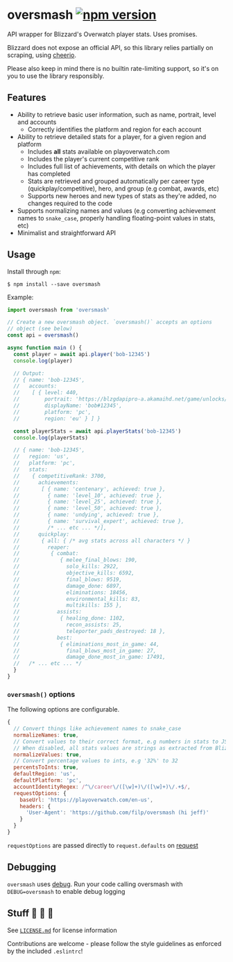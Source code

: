 # oversmash [![npm version](https://badge.fury.io/js/oversmash.svg)](https://badge.fury.io/js/oversmash)

API wrapper for Blizzard's Overwatch player stats. Uses promises.

Blizzard does not expose an official API, so this library relies partially on scraping, using [cheerio](https://github.com/cheeriojs/cheerio).  

Please also keep in mind there is no builtin rate-limiting support, so it's on you to use the library responsibly.

## Features

- Ability to retrieve basic user information, such as name, portrait, level and accounts
  - Correctly identifies the platform and region for each account
- Ability to retrieve detailed stats for a player, for a given region and platform
  - Includes **all** stats available on playoverwatch.com
  - Includes the player's current competitive rank
  - Includes full list of achievements, with details on which the player has completed
  - Stats are retrieved and grouped automatically per career type (quickplay/competitive), hero, and group (e.g combat, awards, etc)
  - Supports new heroes and new types of stats as they're added, no changes required to the code
- Supports normalizing names and values (e.g converting achievement names to `snake_case`, properly handling floating-point values in stats, etc)
- Minimalist and straightforward API

## Usage

Install through `npm`:

```shell
$ npm install --save oversmash
```

Example:

```js
import oversmash from 'oversmash'

// Create a new oversmash object. `oversmash()` accepts an options
// object (see below)
const api = oversmash()

async function main () {
  const player = await api.player('bob-12345')
  console.log(player)

  // Output:
  // { name: 'bob-12345',
  //   accounts:
  //    [ { level: 440,
  //        portrait: 'https://blzgdapipro-a.akamaihd.net/game/unlocks/xyz.png',
  //        displayName: 'bob#12345',
  //        platform: 'pc',
  //        region: 'eu' } ] }

  const playerStats = await api.playerStats('bob-12345')
  console.log(playerStats)

  // { name: 'bob-12345',
  //   region: 'us',
  //   platform: 'pc',
  //   stats:
  //    { competitiveRank: 3700,
  //      achievements:
  //       [ { name: 'centenary', achieved: true },
  //         { name: 'level_10', achieved: true },
  //         { name: 'level_25', achieved: true },
  //         { name: 'level_50', achieved: true },
  //         { name: 'undying', achieved: true },
  //         { name: 'survival_expert', achieved: true },
  //         /* ... etc ... */],
  //      quickplay:
  //       { all: { /* avg stats across all characters */ }
  //         reaper:
  //          { combat:
  //             { melee_final_blows: 190,
  //               solo_kills: 2922,
  //               objective_kills: 6592,
  //               final_blows: 9519,
  //               damage_done: 6897,
  //               eliminations: 18456,
  //               environmental_kills: 83,
  //               multikills: 155 },
  //            assists:
  //             { healing_done: 1102,
  //               recon_assists: 25,
  //               teleporter_pads_destroyed: 18 },
  //            best:
  //             { eliminations_most_in_game: 44,
  //               final_blows_most_in_game: 27,
  //               damage_done_most_in_game: 17491,
  //   /* ... etc ... */
  }
}
```
### `oversmash()` options

The following options are configurable.

```js
{
  // Convert things like achievement names to snake_case
  normalizeNames: true,
  // Convert values to their correct format, e.g numbers in stats to JS numbers
  // When disabled, all stats values are strings as extracted from Blizzard
  normalizeValues: true,
  // Convert percentage values to ints, e.g '32%' to 32
  percentsToInts: true,
  defaultRegion: 'us',
  defaultPlatform: 'pc',
  accountIdentityRegex: /^\/career\/([\w]+)\/([\w]+)\/.+$/,
  requestOptions: {
    baseUrl: 'https://playoverwatch.com/en-us',
    headers: {
      'User-Agent': 'https://github.com/filp/oversmash (hi jeff)'
    }
  }
}
```

`requestOptions` are passed directly to `request.defaults` on [request](https://github.com/request/request)

## Debugging

`oversmash` uses [debug](https://github.com/visionmedia/debug). Run your code calling oversmash with
`DEBUG=oversmash` to enable debug logging

## Stuff 🐝 🐝 🐝

See [`LICENSE.md`](/LICENSE.md) for license information

Contributions are welcome - please follow the style guidelines as enforced by the included `.eslintrc`!
